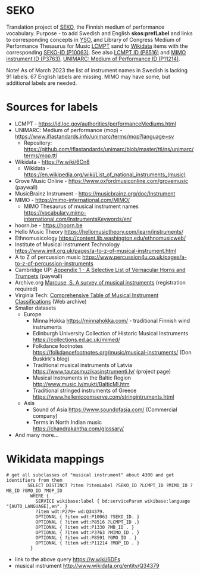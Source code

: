 # SEKO
Translation project of <a href="https://finto.fi/seko/fi/">SEKO</a>, the Finnish medium of performance vocabulary.
Purpose - to add Swedish and English <b>skos:prefLabel</b> and links to corresponding concepts in <a href="https://finto.fi/yso/en/">YSO</a>, and Library of Congress Medium of Performance Thesaurus for Music <a href="https://id.loc.gov/authorities/performanceMediums.html">LCMPT</a> sand to <a href="https://w.wiki/5jrV">Wikidata</a>   items with the corresponding <a href="https://www.wikidata.org/wiki/Property:P10063">SEKO-ID (P10063)</a>. See also <a href="http://www.wikidata.org/entity/P8516">LCMPT ID (P8516)</a> and <a href="http://www.wikidata.org/entity/P3763">MIMO instrument ID (P3763)</a>, <a href="http://www.wikidata.org/entity/P11214">UNIMARC: Medium of Performance ID (P11214)</a>.  

Note! As of March 2023 the list of instrument names in Swedish is lacking 91 labels. 67 English labels are missing.  MIMO may have some, but additional labels are needed. 

# Sources for labels
* LCMPT - https://id.loc.gov/authorities/performanceMediums.html
* UNIMARC: Medium of performance (mop) - https://www.iflastandards.info/unimarc/terms/mop?language=sv
  * Repository: https://github.com/iflastandards/unimarc/blob/master/ttl/ns/unimarc/terms/mop.ttl
* Wikidata - https://w.wiki/6Cn8
  * Wikidata - https://en.wikipedia.org/wiki/List_of_national_instruments_(music)
* Grove Music Online - https://www.oxfordmusiconline.com/grovemusic (paywall)
* MusicBrainz Instrument -  https://musicbrainz.org/doc/Instrument
* MIMO - https://mimo-international.com/MIMO/
  * MIMO Thesaurus of musical instrument names https://vocabulary.mimo-international.com/InstrumentsKeywords/en/
* hoorn.be - https://hoorn.be
* Hello Music Theory https://hellomusictheory.com/learn/instruments/
* Ethnomusicology https://content.lib.washington.edu/ethnomusicweb/
* Institute of Musical Instrument Technology https://www.imit.org.uk/pages/a-to-z-of-musical-instrument.html
* A to Z of percussion music https://www.percussion4u.co.uk/pages/a-to-z-of-percussion-instruments
* Cambridge UP: <a href="https://www.cambridge.org/core/books/abs/cambridge-encyclopedia-of-brass-instruments/selective-list-of-vernacular-horns-and-trumpets/C714FB2CC8CCDB80CB745436FE37CF1E">Appendix 1 - A Selective List of Vernacular Horns and Trumpets</a> (paywall)
* Archive.org <a href="https://archive.org/details/surveyofmusicali00marc">Marcuse, S. A survey of musical instruments</a> (registration required)
* Virginia Tech: <a href="https://web.archive.org/web/20060828221211/http://www.music.vt.edu/musicdictionary/appendix/instruments/instrumentmain.html">Comprehensive Table of Musical Instrument Classifications</a> (Web archive)
* Smaller datasets
  * Europe
    * Minna Hokka https://minnahokka.com/ - traditional Finnish wind instruments
    * Edinburgh University Collection of Historic Musical Instruments https://collections.ed.ac.uk/mimed/
    * Folkdance footnotes https://folkdancefootnotes.org/music/musical-instruments/ (Don Buskirk's blog)
    * Traditional musical instruments of Latvia https://www.tautasmuzikasinstrumenti.lv/ (project page)
    * Musical Instruments in the Baltic Region http://www.music.lv/mukti/BalticMI.htm
    * Traditional stringed instruments of Greece https://www.helleniccomserve.com/stringintruments.html
  * Asia
    * Sound of Asia https://www.soundofasia.com/ (Commercial company)
    * Terms in North Indian music https://chandrakantha.com/glossary/
 * And many more...

# Wikidata mappings

```sparql
# get all subclasses of "musical instrument" about 4300 and get identifiers from them
        SELECT DISTINCT ?item ?itemLabel ?SEKO_ID ?LCMPT_ID ?MIMO_ID ?MB_ID ?GMO_ID ?MOP_ID 
         WHERE {
           SERVICE wikibase:label { bd:serviceParam wikibase:language "[AUTO_LANGUAGE],en". }
           ?item wdt:P279+ wd:Q34379.
           OPTIONAL { ?item wdt:P10063 ?SEKO_ID. }
           OPTIONAL { ?item wdt:P8516 ?LCMPT_ID .}
           OPTIONAL { ?item wdt:P1330 ?MB_ID . }
           OPTIONAL { ?item wdt:P3763 ?MIMO_ID . }
           OPTIONAL { ?item wdt:P8591 ?GMO_ID . }
           OPTIONAL { ?item wdt:P11214 ?MOP_ID . }
         }
```  
- link to the above query https://w.wiki/6DFs 
- musical instrument http://www.wikidata.org/entity/Q34379
